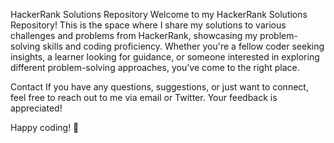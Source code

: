 HackerRank Solutions Repository
Welcome to my HackerRank Solutions Repository! This is the space where I share my solutions to various challenges and problems from HackerRank, showcasing my problem-solving skills and coding proficiency. Whether you're a fellow coder seeking insights, a learner looking for guidance, or someone interested in exploring different problem-solving approaches, you've come to the right place.

Contact
If you have any questions, suggestions, or just want to connect, feel free to reach out to me via email or Twitter. Your feedback is appreciated!

Happy coding! 🚀
